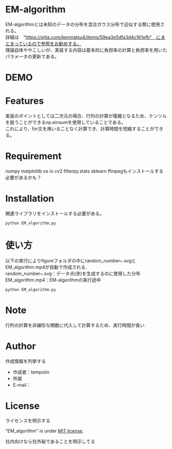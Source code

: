 # EM-algorithm
EM-algorithmとは未知のデータの分布を混合ガウス分布で近似する際に使用される。 <br>
詳細は　"https://qiita.com/kenmatsu4/items/59ea3e5dfa3d4c161efb"　にまとまっているので参照をお勧めする。  <br>
理論自体ややこしいが、実装する内容は基本的に負担率の計算と負担率を用いたパラメータの更新である。  <br>

# DEMO

# Features

実装のポイントとしては二次元の場合、行列の計算が複雑となるため、テンソルを扱うことができるnp.einsumを使用していることである。  <br>
これにより、for文を用いることなく計算でき、計算時間を短縮することができる。  

# Requirement

numpy
matplotlib
os
io
cv2
filterpy.stats
sklearn
ffmpegもインストールする必要があるかも？

# Installation
関連ライブラリをインストールする必要がある。

```bash
python EM_algorithm.py
```

# 使い方

以下の実行によりfigureフォルダの中にrandom_number~.svgとEM_algorithm.mp4が自動で作成される.<br>
random_number~.svg：データ点(赤)を生成するのに使用した分布
EM_algorithm.mp4：EM-algorithmの実行途中

```bash
python EM_algorithm.py
```

# Note
行列の計算を非線形な関数に代入して計算するため、実行時間が長い


# Author

作成情報を列挙する

* 作成者：tempolin
* 所属
* E-mail：

# License
ライセンスを明示する

"EM_algorithm" is under [MIT license](https://en.wikipedia.org/wiki/MIT_License).

社内向けなら社外秘であることを明示してる


